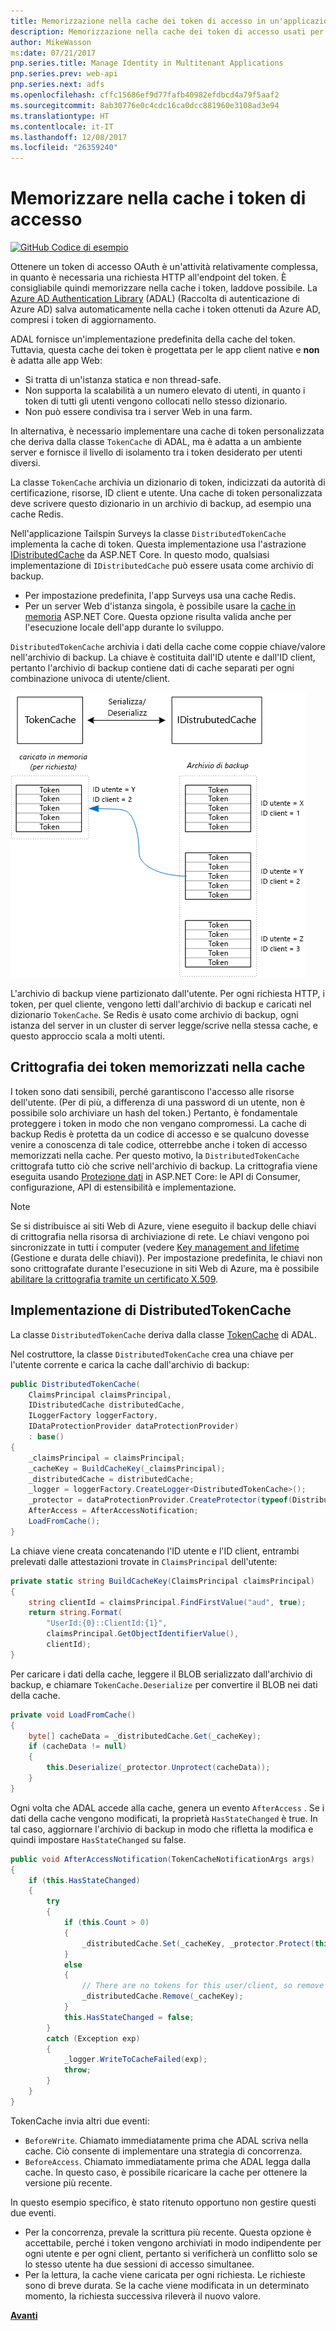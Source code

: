 ```yaml
---
title: Memorizzazione nella cache dei token di accesso in un'applicazione multi-tenant
description: Memorizzazione nella cache dei token di accesso usati per richiamare un'API Web back-end
author: MikeWasson
ms:date: 07/21/2017
pnp.series.title: Manage Identity in Multitenant Applications
pnp.series.prev: web-api
pnp.series.next: adfs
ms.openlocfilehash: cffc15686ef9d77fafb40982efdbcd4a79f5aaf2
ms.sourcegitcommit: 8ab30776e0c4cdc16ca0dcc881960e3108ad3e94
ms.translationtype: HT
ms.contentlocale: it-IT
ms.lasthandoff: 12/08/2017
ms.locfileid: "26359240"
---
```

# <a name="cache-access-tokens"></a>Memorizzare nella cache i token di accesso

[![GitHub](../_images/github.png) Codice di esempio][sample application]

Ottenere un token di accesso OAuth è un'attività relativamente complessa, in quanto è necessaria una richiesta HTTP all'endpoint del token. È consigliabile quindi memorizzare nella cache i token, laddove possibile. La [Azure AD Authentication Library][ADAL] (ADAL) (Raccolta di autenticazione di Azure AD) salva automaticamente nella cache i token ottenuti da Azure AD, compresi i token di aggiornamento.

ADAL fornisce un'implementazione predefinita della cache del token. Tuttavia, questa cache dei token è progettata per le app client native e **non** è adatta alle app Web:

* Si tratta di un'istanza statica e non thread-safe.
* Non supporta la scalabilità a un numero elevato di utenti, in quanto i token di tutti gli utenti vengono collocati nello stesso dizionario.
* Non può essere condivisa tra i server Web in una farm.

In alternativa, è necessario implementare una cache di token personalizzata che deriva dalla classe `TokenCache` di ADAL, ma è adatta a un ambiente server e fornisce il livello di isolamento tra i token desiderato per utenti diversi.

La classe `TokenCache` archivia un dizionario di token, indicizzati da autorità di certificazione, risorse, ID client e utente. Una cache di token personalizzata deve scrivere questo dizionario in un archivio di backup, ad esempio una cache Redis.

Nell'applicazione Tailspin Surveys la classe `DistributedTokenCache` implementa la cache di token. Questa implementazione usa l'astrazione [IDistributedCache][distributed-cache] da ASP.NET Core. In questo modo, qualsiasi implementazione di `IDistributedCache` può essere usata come archivio di backup.

* Per impostazione predefinita, l'app Surveys usa una cache Redis.
* Per un server Web d'istanza singola, è possibile usare la [cache in memoria][in-memory-cache] ASP.NET Core. Questa opzione risulta valida anche per l'esecuzione locale dell'app durante lo sviluppo.

`DistributedTokenCache` archivia i dati della cache come coppie chiave/valore nell'archivio di backup. La chiave è costituita dall'ID utente e dall'ID client, pertanto l'archivio di backup contiene dati di cache separati per ogni combinazione univoca di utente/client.

![Cache del token](./images/token-cache.png)

L'archivio di backup viene partizionato dall'utente. Per ogni richiesta HTTP, i token, per quel cliente, vengono letti dall'archivio di backup e caricati nel dizionario `TokenCache`. Se Redis è usato come archivio di backup, ogni istanza del server in un cluster di server legge/scrive nella stessa cache, e questo approccio scala a molti utenti.

## <a name="encrypting-cached-tokens"></a>Crittografia dei token memorizzati nella cache
I token sono dati sensibili, perché garantiscono l'accesso alle risorse dell'utente. (Per di più, a differenza di una password di un utente, non è possibile solo archiviare un hash del token.) Pertanto, è fondamentale proteggere i token in modo che non vengano compromessi. La cache di backup Redis è protetta da un codice di accesso e se qualcuno dovesse venire a conoscenza di tale codice, otterrebbe anche i token di accesso memorizzati nella cache. Per questo motivo, la `DistributedTokenCache` crittografa tutto ciò che scrive nell'archivio di backup. La crittografia viene eseguita usando [Protezione dati][data-protection] in ASP.NET Core: le API di Consumer, configurazione, API di estensibilità e implementazione.

> [!NOTE]
> Se si distribuisce ai siti Web di Azure, viene eseguito il backup delle chiavi di crittografia nella risorsa di archiviazione di rete. Le chiavi vengono poi sincronizzate in tutti i computer (vedere [Key management and lifetime][key-management] (Gestione e durata delle chiavi)). Per impostazione predefinita, le chiavi non sono crittografate durante l'esecuzione in siti Web di Azure, ma è possibile [abilitare la crittografia tramite un certificato X.509][x509-cert-encryption].
> 
> 

## <a name="distributedtokencache-implementation"></a>Implementazione di DistributedTokenCache
La classe `DistributedTokenCache` deriva dalla classe [TokenCache][tokencache-class] di ADAL.

Nel costruttore, la classe `DistributedTokenCache` crea una chiave per l'utente corrente e carica la cache dall'archivio di backup:

```csharp
public DistributedTokenCache(
    ClaimsPrincipal claimsPrincipal,
    IDistributedCache distributedCache,
    ILoggerFactory loggerFactory,
    IDataProtectionProvider dataProtectionProvider)
    : base()
{
    _claimsPrincipal = claimsPrincipal;
    _cacheKey = BuildCacheKey(_claimsPrincipal);
    _distributedCache = distributedCache;
    _logger = loggerFactory.CreateLogger<DistributedTokenCache>();
    _protector = dataProtectionProvider.CreateProtector(typeof(DistributedTokenCache).FullName);
    AfterAccess = AfterAccessNotification;
    LoadFromCache();
}
```

La chiave viene creata concatenando l'ID utente e l'ID client, entrambi prelevati dalle attestazioni trovate in `ClaimsPrincipal` dell'utente:

```csharp
private static string BuildCacheKey(ClaimsPrincipal claimsPrincipal)
{
    string clientId = claimsPrincipal.FindFirstValue("aud", true);
    return string.Format(
        "UserId:{0}::ClientId:{1}",
        claimsPrincipal.GetObjectIdentifierValue(),
        clientId);
}
```

Per caricare i dati della cache, leggere il BLOB serializzato dall'archivio di backup, e chiamare `TokenCache.Deserialize` per convertire il BLOB nei dati della cache.

```csharp
private void LoadFromCache()
{
    byte[] cacheData = _distributedCache.Get(_cacheKey);
    if (cacheData != null)
    {
        this.Deserialize(_protector.Unprotect(cacheData));
    }
}
```

Ogni volta che ADAL accede alla cache, genera un evento `AfterAccess` . Se i dati della cache vengono modificati, la proprietà `HasStateChanged` è true. In tal caso, aggiornare l'archivio di backup in modo che rifletta la modifica e quindi impostare `HasStateChanged` su false.

```csharp
public void AfterAccessNotification(TokenCacheNotificationArgs args)
{
    if (this.HasStateChanged)
    {
        try
        {
            if (this.Count > 0)
            {
                _distributedCache.Set(_cacheKey, _protector.Protect(this.Serialize()));
            }
            else
            {
                // There are no tokens for this user/client, so remove the item from the cache.
                _distributedCache.Remove(_cacheKey);
            }
            this.HasStateChanged = false;
        }
        catch (Exception exp)
        {
            _logger.WriteToCacheFailed(exp);
            throw;
        }
    }
}
```

TokenCache invia altri due eventi:

* `BeforeWrite`. Chiamato immediatamente prima che ADAL scriva nella cache. Ciò consente di implementare una strategia di concorrenza.
* `BeforeAccess`. Chiamato immediatamente prima che ADAL legga dalla cache. In questo caso, è possibile ricaricare la cache per ottenere la versione più recente.

In questo esempio specifico, è stato ritenuto opportuno non gestire questi due eventi.

* Per la concorrenza, prevale la scrittura più recente. Questa opzione è accettabile, perché i token vengono archiviati in modo indipendente per ogni utente e per ogni client, pertanto si verificherà un conflitto solo se lo stesso utente ha due sessioni di accesso simultanee.
* Per la lettura, la cache viene caricata per ogni richiesta. Le richieste sono di breve durata. Se la cache viene modificata in un determinato momento, la richiesta successiva rileverà il nuovo valore.

[**Avanti**][client-assertion]

<!-- links -->
[ADAL]: https://msdn.microsoft.com/library/azure/jj573266.aspx
[client-assertion]: ./client-assertion.md
[data-protection]: /aspnet/core/security/data-protection/
[distributed-cache]: /aspnet/core/performance/caching/distributed
[key-management]: /aspnet/core/security/data-protection/configuration/default-settings
[in-memory-cache]: /aspnet/core/performance/caching/memory
[tokencache-class]: https://msdn.microsoft.com/library/azure/microsoft.identitymodel.clients.activedirectory.tokencache.aspx
[x509-cert-encryption]: /aspnet/core/security/data-protection/implementation/key-encryption-at-rest#x509-certificate
[sample application]: https://github.com/mspnp/multitenant-saas-guidance
